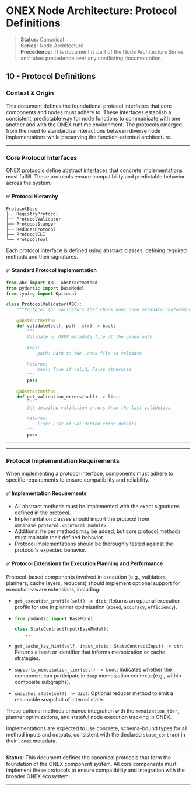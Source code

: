 # ONEX Node Architecture: Protocol Definitions

> **Status:** Canonical  
> **Series:** Node Architecture  
> **Precedence:** This document is part of the Node Architecture Series and takes precedence over any conflicting documentation. 

## 10 - Protocol Definitions

### Context & Origin

This document defines the foundational protocol interfaces that core components and nodes must adhere to. These interfaces establish a consistent, predictable way for node functions to communicate with one another and with the ONEX runtime environment. The protocols emerged from the need to standardize interactions between diverse node implementations while preserving the function-oriented architecture.

---

### Core Protocol Interfaces

ONEX protocols define abstract interfaces that concrete implementations must fulfill. These protocols ensure compatibility and predictable behavior across the system.

#### ✅ Protocol Hierarchy

```
ProtocolBase
├── RegistryProtocol
├── ProtocolValidator
├── ProtocolStamper
├── ReducerProtocol
├── ProtocolCLI
└── ProtocolTool
```

Each protocol interface is defined using abstract classes, defining required methods and their signatures.

#### ✅ Standard Protocol Implementation

```python
from abc import ABC, abstractmethod
from pydantic import BaseModel
from typing import Optional

class ProtocolValidator(ABC):
    """Protocol for validators that check onex node metadata conformance."""
    
    @abstractmethod
    def validate(self, path: str) -> bool:
        """
        Validate an ONEX metadata file at the given path.
        
        Args:
            path: Path to the .onex file to validate
            
        Returns:
            bool: True if valid, False otherwise
        """
        pass
    
    @abstractmethod
    def get_validation_errors(self) -> list:
        """
        Get detailed validation errors from the last validation.
        
        Returns:
            list: List of validation error details
        """
        pass
```

---


---

### Protocol Implementation Requirements

When implementing a protocol interface, components must adhere to specific requirements to ensure compatibility and reliability.

#### ✅ Implementation Requirements

* All abstract methods must be implemented with the exact signatures defined in the protocol.
* Implementation classes should import the protocol from `omnibase.protocol.<protocol_module>`.
* Additional helper methods may be added, but core protocol methods must maintain their defined behavior.
* Protocol implementations should be thoroughly tested against the protocol's expected behavior.

#### ✅ Protocol Extensions for Execution Planning and Performance

Protocol-based components involved in execution (e.g., validators, planners, cache layers, reducers) should implement optional support for execution-aware extensions, including:

* `get_execution_profile(self) -> dict`: Returns an optional execution profile for use in planner optimization (`speed`, `accuracy`, `efficiency`).
* 
  ```python
  from pydantic import BaseModel

  class StateContractInput(BaseModel):
      ...
  ```

* `get_cache_key_hint(self, input_state: StateContractInput) -> str`: Returns a hash or identifier that informs memoization or cache strategies.
* `supports_memoization_tier(self) -> bool`: Indicates whether the component can participate in `deep` memoization contexts (e.g., within composite subgraphs).
* `snapshot_state(self) -> dict`: Optional reducer method to emit a resumable snapshot of internal state.

These optional methods enhance integration with the `memoization_tier`, planner optimizations, and stateful node execution tracking in ONEX.

Implementations are expected to use concrete, schema-bound types for all method inputs and outputs, consistent with the declared `state_contract` in their `.onex` metadata.

---

**Status:** This document defines the canonical protocols that form the foundation of the ONEX component system. All core components must implement these protocols to ensure compatibility and integration with the broader ONEX ecosystem.

---
